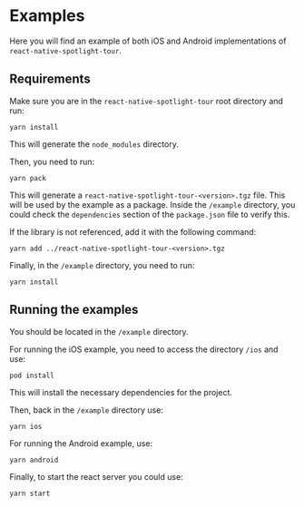 # Examples
Here you will find an example of both iOS and Android implementations of `react-native-spotlight-tour`.

## Requirements
Make sure you are in the `react-native-spotlight-tour` root directory and run:
```
yarn install
``` 
This will generate the `node_modules` directory.

Then, you need to run: 
```
yarn pack
```
This will generate a `react-native-spotlight-tour-<version>.tgz` file. This will be used by the example as a package. Inside the `/example` directory, you could check the `dependencies` section of the `package.json` file to verify this. 

If the library is not referenced, add it with the following command:
```
yarn add ../react-native-spotlight-tour-<version>.tgz
```

Finally, in the `/example` directory, you need to run: 
```
yarn install
```

## Running the examples

You should be located in the `/example` directory.

For running the iOS example, you need to access the directory `/ios` and use:
```
pod install
```
This will install the necessary dependencies for the project.

Then, back in the `/example` directory use:
```
yarn ios
```

For running the Android example, use:
```
yarn android
```

Finally, to start the react server you could use: 
```
yarn start
```